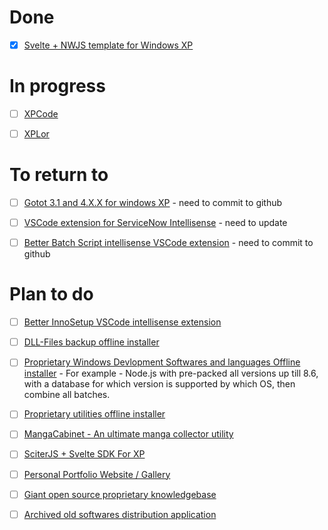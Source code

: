 # Done
- [x] [Svelte + NWJS template for Windows XP](https://github.com/RenOosuke/SvelteAndNWJSForWindowsXP)

# In progress
- [ ] [XPCode](https://github.com/RenOosuke/XPCode)

- [ ] [XPLor](https://github.com/RenOosuke/xplor)

# To return to
- [ ] [Gotot 3.1 and 4.X.X for windows XP](#) - need to commit to github

- [ ] [VSCode extension for ServiceNow Intellisense](https://marketplace.visualstudio.com/items?itemName=OosukeRen.servicenow-tables-intellisense) - need to update

- [ ] [Better Batch Script intellisense VSCode extension](#) - need to commit to github

# Plan to do
- [ ] [Better InnoSetup VSCode intellisense extension](#)

- [ ] [DLL-Files backup offline installer](#)

- [ ] [Proprietary Windows Devlopment Softwares and languages Offline installer](#) - For example - Node.js with pre-packed all versions up till 8.6, with a database for which version is supported by which OS, then combine all batches.

- [ ] [Proprietary utilities offline installer](#)

- [ ] [MangaCabinet - An ultimate manga collector utility](#)

- [ ] [SciterJS + Svelte SDK For XP](#)

- [ ] [Personal Portfolio Website / Gallery](#)

- [ ] [Giant open source proprietary knowledgebase](#)

- [ ] [Archived old softwares distribution application](#)
